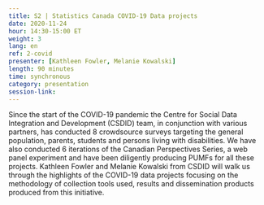 ```yaml
---
title: S2 | Statistics Canada COVID-19 Data projects
date: 2020-11-24
hour: 14:30-15:00 ET
weight: 3
lang: en
ref: 2-covid
presenter: [Kathleen Fowler, Melanie Kowalski]
length: 90 minutes
time: synchronous
category: presentation
session-link:
---
```

Since the start of the COVID-19 pandemic the Centre for Social Data Integration and Development (CSDID) team, in conjunction with various partners, has conducted 8 crowdsource surveys targeting the general population, parents, students and persons living with disabilities.<!--more--> We have also conducted 6 iterations of the Canadian Perspectives Series, a web panel experiment and have been diligently producing PUMFs for all these projects. Kathleen Fowler and Melanie Kowalski from CSDID will walk us through the highlights of the COVID-19 data projects focusing on the methodology of collection tools used, results and dissemination products produced from this initiative.
